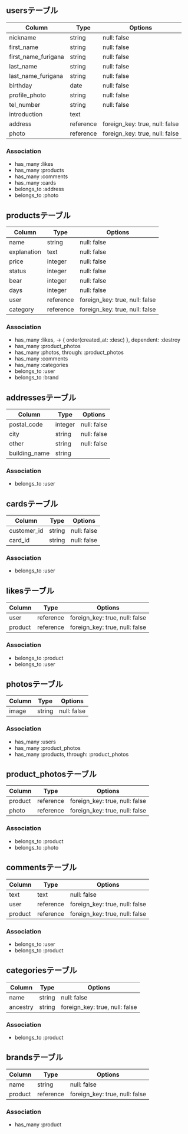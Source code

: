 ## usersテーブル

|Column|Type|Options|
|------|----|-------|
|nickname|string|null: false|
|first_name|string|null: false|
|first_name_furigana|string|null: false|
|last_name|string|null: false|
|last_name_furigana|string|null: false|
|birthday|date|null: false|
|profile_photo|string|null: false|
|tel_number|string|null: false|
|introduction|text|
|address|reference|foreign_key: true, null: false|
|photo|reference|foreign_key: true, null: false|

### Association
- has_many :likes
- has_many :products
- has_many :comments
- has_many :cards
- belongs_to :address
- belongs_to :photo


## productsテーブル

|Column|Type|Options|
|------|----|-------|
|name|string|null: false|
|explanation|text|null: false|
|price|integer|null: false|
|status|integer|null: false|
|bear|integer|null: false|
|days|integer|null: false|
|user|reference|foreign_key: true, null: false|
|category|reference|foreign_key: true, null: false|

### Association
- has_many :likes, -> { order(created_at: :desc) }, dependent: :destroy
- has_many :product_photos
- has_many :photos,  through:  :product_photos
- has_many :comments
- has_many :categories
- belongs_to :user
- belongs_to :brand


## addressesテーブル

|Column|Type|Options|
|------|----|-------|
|postal_code|integer|null: false|
|city|string|null: false|
|other|string|null: false|
|building_name|string|

### Association
- belongs_to :user


## cardsテーブル

|Column|Type|Options|
|------|----|-------|
|customer_id|string|null: false|
|card_id|string|null: false|

### Association
- belongs_to :user


## likesテーブル

|Column|Type|Options|
|------|----|-------|
|user|reference|foreign_key: true, null: false|
|product|reference|foreign_key: true, null: false|

### Association
- belongs_to :product
- belongs_to :user


## photosテーブル

|Column|Type|Options|
|------|----|-------|
|image|string|null: false|

### Association
- has_many :users
- has_many :product_photos
- has_many :products,  through:  :product_photos


## product_photosテーブル

|Column|Type|Options|
|------|----|-------|
|product|reference|foreign_key: true, null: false|
|photo|reference|foreign_key: true, null: false|

### Association
- belongs_to :product
- belongs_to :photo


## commentsテーブル

|Column|Type|Options|
|------|----|-------|
|text|text|null: false|
|user|reference|foreign_key: true, null: false|
|product|reference|foreign_key: true, null: false|

### Association
- belongs_to :user
- belongs_to :product


## categoriesテーブル

|Column|Type|Options|
|------|----|-------|
|name|string|null: false|
|ancestry|string|foreign_key: true, null: false|

### Association
- belongs_to :product


## brandsテーブル

|Column|Type|Options|
|------|----|-------|
|name|string|null: false|
|product|reference|foreign_key: true, null: false|

### Association
- has_many :product

